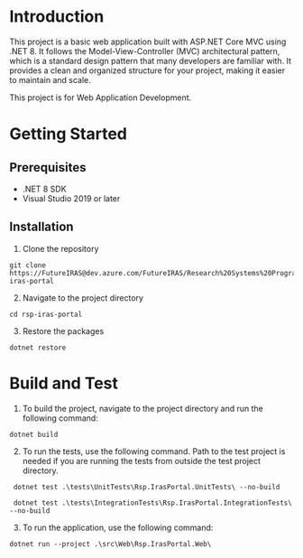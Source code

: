 # Introduction

This project is a basic web application built with ASP.NET Core MVC using .NET 8. It follows the Model-View-Controller (MVC) architectural pattern, which is a standard design pattern that many developers are familiar with. It provides a clean and organized structure for your project, making it easier to maintain and scale.

This project is for Web Application Development.

# Getting Started

## Prerequisites

- .NET 8 SDK
- Visual Studio 2019 or later

## Installation

1. Clone the repository

```
git clone https://FutureIRAS@dev.azure.com/FutureIRAS/Research%20Systems%20Programme/_git/rsp-iras-portal
```
2. Navigate to the project directory

```
cd rsp-iras-portal
```

3. Restore the packages
```
dotnet restore
```
# Build and Test

1. To build the project, navigate to the project directory and run the following command:

```
dotnet build
```

2. To run the tests, use the following command. Path to the test project is needed if you are running the tests from outside the test project directory.

```
 dotnet test .\tests\UnitTests\Rsp.IrasPortal.UnitTests\ --no-build

 dotnet test .\tests\IntegrationTests\Rsp.IrasPortal.IntegrationTests\ --no-build
```

3. To run the application, use the following command:

```
dotnet run --project .\src\Web\Rsp.IrasPortal.Web\
```
